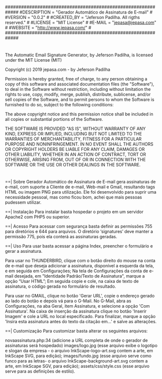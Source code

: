 #############################################################
#DESCRIPTION = "Gerador Automático de Assinatura de E-mail" #
#VERSION = "0.0.2"                                          #
#CREATED_BY = "Jeferson Padilha. All rigths reserved."      #
#LICENSE = "MIT License"                                    #
#E-MAIL = "jepasa@jepasa.com"                               #
#WEBSITE = "http://www.jepasa.com/"                         #
#############################################################
#

The Automatic Email Signature Generator, by Jeferson Padilha, is licensed under
the MIT License (MIT)

Copyright (c) 2019 jepasa.com - by Jeferson Padilha

Permission is hereby granted, free of charge, to any person obtaining a copy of
this software and associated documentation files (the "Software"), to deal in
the Software without restriction, including without limitation the rights to
use, copy, modify, merge, publish, distribute, sublicense, and/or sell copies of
the Software, and to permit persons to whom the Software is furnished to do so,
subject to the following conditions:

The above copyright notice and this permission notice shall be included in all
copies or substantial portions of the Software.

THE SOFTWARE IS PROVIDED "AS IS", WITHOUT WARRANTY OF ANY KIND, EXPRESS OR
IMPLIED, INCLUDING BUT NOT LIMITED TO THE WARRANTIES OF MERCHANTABILITY, FITNESS
FOR A PARTICULAR PURPOSE AND NONINFRINGEMENT. IN NO EVENT SHALL THE AUTHORS OR
COPYRIGHT HOLDERS BE LIABLE FOR ANY CLAIM, DAMAGES OR OTHER LIABILITY, WHETHER
IN AN ACTION OF CONTRACT, TORT OR OTHERWISE, ARISING FROM, OUT OF OR IN
CONNECTION WITH THE SOFTWARE OR THE USE OR OTHER DEALINGS IN THE SOFTWARE.
#
==| Sobre
Gerador Automático de Assinatura de E-mail gera assinaturas de e-mail, com suporte a Cliente de e-mail, Web-mail e Gmail, resultando  tags HTML ou imagem PNG para utilização.
Ele foi desenvolvido para suprir uma necessidade pessoal, mas como ficou bom, achei que mais pessoas pudessem utilizar. 

==| Instalação
Para instalar basta hospedar o projeto em um servidor Apache2 com PHP5 ou superior.

==| Acesso
Para acessar com segurança basta definir as permissões 755 para diretórios e 644 para arquivos.
O diretório ‘signatures’ deve manter a permissão 775, pois ela conterá as assinaturas geradas.

==| Uso
Para usar basta acessar a página Index, preencher o formulário e gerar a assinatura.

Para usar no THUNDERBIRD, clique com o botão direito do mouse na conta de e-mail que deseja adicionar a assinatura, disponível a  esquerda da tela, e em seguida em Configurações; Na tela de Configurações da conta de e-mail desejada, em "Identidade Padrão/Texto de Assinatura",  marque a opção “Usar HTML”; Em seguida copie e cole, na caixa de texto de assinatura, o código gerada no formulário de resultado.

Para usar no GMAIL, clique no botão 'Gerar URL', copie o endereço gerado ao lado do botão e depois vá para o G-Mail. No G-Mail, abra as Configurações, na aba Geral, item Assinatura, e selecione a opção 'Com Assinatura'. Na caixa de inserção da assinatura clique no botão 'Inserir Imagem' e cole a URL no local especificado. Para finalizar, marque a opção 'Insira esta assinatura antes do texto da citação em...' e salve as alterações.

==| Customização
Para customizar basta alterar os seguintes arquivos:

novaassinatura.php:34 (adicione a URL completa de onde o gerador de assinaturas será hospedado)
images/logo.jpg (esse arquivo exibe o logotipo e slogan da empresa - o arquivo InkScape-logo-art.svg contem a arte, em InkScape SVG, para edição);
images/fundo.jpg (esse arquivo serve como funco para as letras- o arquivo InkScape-background-art.svg contem a arte, em InkScape SGV, para edição);
assets/css/style.css (esse arquivo serve para as definições de estilo).

